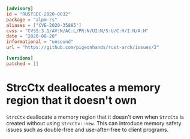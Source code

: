 ```toml
[advisory]
id = "RUSTSEC-2020-0032"
package = "alpm-rs"
aliases = ["CVE-2020-35885"]
cvss = "CVSS:3.1/AV:N/AC:L/PR:N/UI:N/S:U/C:H/I:H/A:H"
date = "2020-08-20"
informational = "unsound"
url = "https://github.com/pigeonhands/rust-arch/issues/2"

[versions]
patched = []
```

# StrcCtx deallocates a memory region that it doesn't own

`StrcCtx` deallocate a memory region that it doesn't own when `StrcCtx` is created without using `StrcCtx::new`.
This can introduce memory safety issues such as double-free and use-after-free to client programs.
